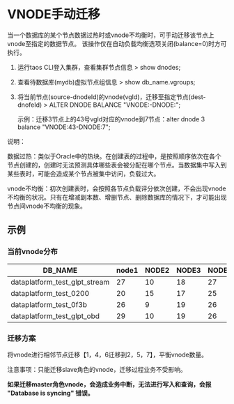 # VNODE手动迁移

当一个数据库的某个节点数据过热时或vnode不均衡时，可手动迁移该节点上vnode至指定的数据节点。
该操作仅在自动负载均衡选项关闭(balance=0)时方可执行。

1. 运行taos CLI登入集群，查看集群节点信息 > show dnodes;

2. 查看待数据库(mydb)虚拟节点组信息 > show db_name.vgroups;

3. 将当前节点(source-dnodeId)的vnode(vgId)，迁移至指定节点(dest-dnofeId) > ALTER DNODE <source-dnodeId> BALANCE "VNODE:<vgId>-DNODE:<dest-dnodeId>";

   示例：迁移3节点上的43号vgId对应的vnode到7节点：alter dnode 3 balance "VNODE:43-DNODE:7";

说明：

数据过热：类似于Oracle中的热块。在创建表的过程中，是按照顺序依次在各个节点创建的，创建时无法预测具体哪些表会被分配在哪个节点。当数据集中写入到某些表时，可能会造成某个节点被集中访问，负载过大。

vnode不均衡：初次创建表时，会按照各节点负载评分依次创建，不会出现vnode不均衡的状况。只有在增减副本数、增删节点、删除数据库的情况下，才可能出现节点间vnode不均衡的现象。



## 示例

### 当前vnode分布

| DB_NAME                       | node1 | NODE2 | NODE3 | NODE4 | NODE5 | NODE6 | NODE7 |
| ----------------------------- | ----- | ----- | ----- | ----- | ----- | ----- | ----- |
| dataplatform_test_glpt_stream | 27    | 10    | 18    | 27    | 9     | 27    | 10    |
| dataplatform_test_0200        | 20    | 15    | 17    | 25    | 12    | 29    | 10    |
| dataplatform_test_0f3b        | 26    | 9     | 19    | 26    | 13    | 25    | 10    |
| dataplatform_test_glpt_obd    | 29    | 10    | 19    | 26    | 9     | 26    | 9     |

### 迁移方案

将vnode进行相邻节点迁移【1，4，6迁移到2，5，7】，平衡vnode数量。

注意事项：只能迁移slave角色的vnode，迁移过程业务不受影响。

**如果迁移master角色vnode，会造成业务中断，无法进行写入和查询，会报 "Database is syncing" 错误。**


